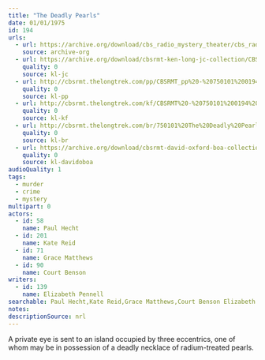 ```yaml
---
title: "The Deadly Pearls"
date: 01/01/1975
id: 194
urls: 
  - url: https://archive.org/download/cbs_radio_mystery_theater/cbs_radio_mystery_theater-0151-0200.zip/cbs_radio_mystery_theater-0151-0200%2Fcbsrmt_0194_the_deadly_pearls.mp3
    source: archive-org
  - url: https://archive.org/download/cbsrmt-ken-long-jc-collection/CBSRMT - 750101 0194 The Deadly Pearls vbr -outro bm_jc.mp3
    quality: 0
    source: kl-jc
  - url: http://cbsrmt.thelongtrek.com/pp/CBSRMT_pp%20-%20750101%200194%20The%20Deadly%20Pearls.mp3
    quality: 0
    source: kl-pp
  - url: http://cbsrmt.thelongtrek.com/kf/CBSRMT%20-%20750101%200194%20The%20Deadly%20Pearls_kf.mp3
    quality: 0
    source: kl-kf
  - url: http://cbsrmt.thelongtrek.com/br/750101%20The%20Deadly%20Pearls%20-%20WOR.mp3
    quality: 0
    source: kl-br
  - url: https://archive.org/download/cbsrmt-david-oxford-boa-collection/CBSRMT-750101-0194-The-Deadly-Pearls-(64-44)_kf-{BoA}.mp3
    quality: 0
    source: kl-davidoboa
audioQuality: 1
tags: 
  - murder
  - crime
  - mystery
multipart: 0
actors:  
  - id: 58
    name: Paul Hecht  
  - id: 201
    name: Kate Reid  
  - id: 71
    name: Grace Matthews  
  - id: 90
    name: Court Benson
writers:  
  - id: 139
    name: Elizabeth Pennell
searchable: Paul Hecht,Kate Reid,Grace Matthews,Court Benson Elizabeth Pennell
notes: 
descriptionSource: nrl
---
```

A private eye is sent to an island occupied by three eccentrics, one of whom may be in possession of a deadly necklace of radium-treated pearls.